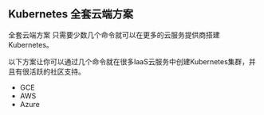 ## Kubernetes 全套云端方案

全套云端方案 只需要少数几个命令就可以在更多的云服务提供商搭建Kubernetes。

以下方案让你可以通过几个命令就在很多IaaS云服务中创建Kubernetes集群，并且有很活跃的社区支持。
* GCE
* AWS
* Azure